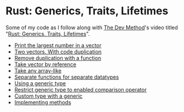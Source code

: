 # Rust: Generics, Traits, Lifetimes

Some of my code as I follow along with [The Dev
Method](https://www.youtube.com/@TheDevMethod)'s video titled "[Rust: Generics,
Traits, Lifetimes](https://www.youtube.com/watch?v=JLfEiJhpTbE)".

- [Print the largest number in a vector](./blob/ff91103abe76ed569af73b9aee8d38d2281384d8/src/main.rs)
- [Two vectors. With code duplication](./blob/5c4d4aa73715d93dc5a5c0f5b78d62014462a903/src/main.rs)
- [Remove duplication with a function](./blob/c22552e119ded6a351831d07a6b1c1eb8938ea3e/src/main.rs)
- [Take vector by reference](./blob/72f6fbbedc2a5c7b5387c1a11ae6b83381efad06/src/main.rs)
- [Take any array-like](./blob/a872748aef9897d42554acaa5065fba62ff54f68/src/main.rs)
- [Separate functions for separate datatypes](./blob/0db920831db6557b240c133db27342ba570d5abb/src/main.rs)
- [Using a generic type](./blob/371bedc98fc70df08ef24ad87a4ee6c75d036987/src/main.rs)
- [Restrict generic type to enabled comparison operator](./blob/148062232f7fecd35a2c3f2899f03deeeb357bbd/src/main.rs)
- [Custom type with a generic](./blob/4c268ac7c32393709a1e22885f8214276a680cb2/src/main.rs)
- [Implementing methods](./blob/44a1891c2a79271c8a4d3bfe19f214b560b3c7b2/src/main.rs)
